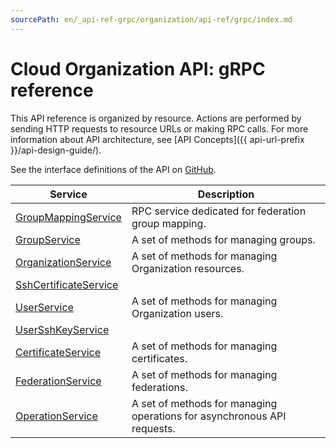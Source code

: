 ```yaml
---
sourcePath: en/_api-ref-grpc/organization/api-ref/grpc/index.md
---
```

# Cloud Organization API: gRPC reference
This API reference is organized by resource. Actions are performed by sending HTTP requests to resource URLs or making RPC calls. For more information about API architecture, see [API Concepts]({{ api-url-prefix }}/api-design-guide/).

See the interface definitions of the API on [GitHub](https://github.com/yandex-cloud/cloudapi).

Service | Description
--- | ---
[GroupMappingService](./group_mapping_service.md) | RPC service dedicated for federation group mapping.
[GroupService](./group_service.md) | A set of methods for managing groups.
[OrganizationService](./organization_service.md) | A set of methods for managing Organization resources.
[SshCertificateService](./ssh_certificate_service.md) | 
[UserService](./user_service.md) | A set of methods for managing Organization users.
[UserSshKeyService](./user_ssh_key_service.md) | 
[CertificateService](./certificate_service.md) | A set of methods for managing certificates.
[FederationService](./federation_service.md) | A set of methods for managing federations.
[OperationService](./operation_service.md) | A set of methods for managing operations for asynchronous API requests.
